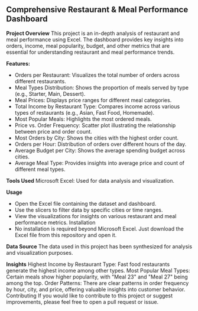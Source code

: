 ## **Comprehensive Restaurant & Meal Performance Dashboard**
<!-- Replace with link to your screenshot if hosting the image separately -->

**Project Overview**
This project is an in-depth analysis of restaurant and meal performance using Excel. 
The dashboard provides key insights into orders, income, meal popularity, budget, and other metrics that are essential for understanding restaurant and meal performance trends.

**Features:**
- Orders per Restaurant: Visualizes the total number of orders across different restaurants.
- Meal Types Distribution: Shows the proportion of meals served by type (e.g., Starter, Main, Dessert).
- Meal Prices: Displays price ranges for different meal categories.
- Total Income by Restaurant Type: Compares income across various types of restaurants (e.g., Asian, Fast Food, Homemade).
- Most Popular Meals: Highlights the most ordered meals.
- Price vs. Order Frequency: Scatter plot illustrating the relationship between price and order count.
- Most Orders by City: Shows the cities with the highest order count.
- Orders per Hour: Distribution of orders over different hours of the day.
- Average Budget per City: Shows the average spending budget across cities.
- Average Meal Type: Provides insights into average price and count of different meal types.
  
**Tools Used**
Microsoft Excel: Used for data analysis and visualization.

**Usage**
- Open the Excel file containing the dataset and dashboard.
- Use the slicers to filter data by specific cities or time ranges.
- View the visualizations for insights on various restaurant and meal performance metrics.
Installation
- No installation is required beyond Microsoft Excel. Just download the Excel file from this repository and open it.

**Data Source**
The data used in this project has been synthesized for analysis and visualization purposes.

**Insights**
Highest Income by Restaurant Type: Fast food restaurants generate the highest income among other types.
Most Popular Meal Types: Certain meals show higher popularity, with "Meal 23" and "Meal 27" being among the top.
Order Patterns: There are clear patterns in order frequency by hour, city, and price, offering valuable insights into customer behavior.
Contributing
If you would like to contribute to this project or suggest improvements, please feel free to open a pull request or issue.

